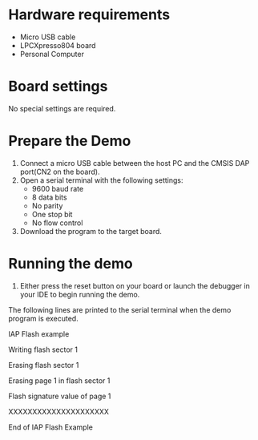 Hardware requirements
=====================
- Micro USB cable
- LPCXpresso804 board
- Personal Computer

Board settings
==============
No special settings are required.

Prepare the Demo
================
1.  Connect a micro USB cable between the host PC and the CMSIS DAP port(CN2 on the board).
2.  Open a serial terminal with the following settings:
    - 9600 baud rate
    - 8 data bits
    - No parity
    - One stop bit
    - No flow control
3.  Download the program to the target board.

Running the demo
================
1.  Either press the reset button on your board or launch the debugger in your IDE to begin running the demo.

The following lines are printed to the serial terminal when the demo program is executed.

IAP Flash example

Writing flash sector 1

Erasing flash sector 1

Erasing page 1 in flash sector 1

Flash signature value of page 1

XXXXXXXXXXXXXXXXXXXXX

End of IAP Flash Example 
